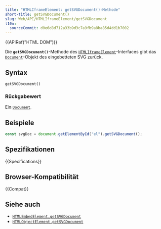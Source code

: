 ```yaml
---
title: "HTMLIframeElement: getSVGDocument()-Methode"
short-title: getSVGDocument()
slug: Web/API/HTMLIframeElement/getSVGDocument
l10n:
  sourceCommit: d0e6d8d712a33b9d3c7a9fb9a8ba85d4dd1b7002
---
```


{{APIRef("HTML DOM")}}

Die **`getSVGDocument()`**-Methode des [`HTMLIframeElement`](/de/docs/Web/API/HTMLIFrameElement)-Interfaces gibt das [`Document`](/de/docs/Web/API/Document)-Objekt des eingebetteten SVG zurück.

## Syntax

```js-nolint
getSVGDocument()
```

### Rückgabewert

Ein [`Document`](/de/docs/Web/API/Document).

## Beispiele

```js
const svgDoc = document.getElementById("el").getSVGDocument();
```

## Spezifikationen

{{Specifications}}

## Browser-Kompatibilität

{{Compat}}

## Siehe auch

- [`HTMLEmbedElement.getSVGDocument`](/de/docs/Web/API/HTMLEmbedElement/getSVGDocument)
- [`HTMLObjectElement.getSVGDocument`](/de/docs/Web/API/HTMLObjectElement/getSVGDocument)
